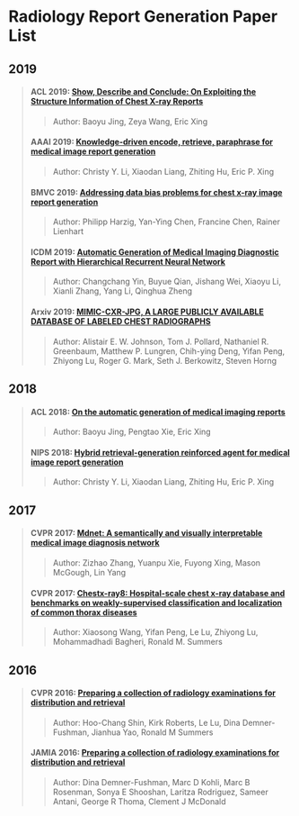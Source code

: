 # Radiology Report Generation Paper List

## 2019

>#### ACL 2019: [Show, Describe and Conclude: On Exploiting the Structure Information of Chest X-ray Reports](https://www.aclweb.org/anthology/P19-1657.pdf)
>
>> Author: Baoyu Jing, Zeya Wang, Eric Xing
>
>#### AAAI 2019: [Knowledge-driven encode, retrieve, paraphrase for medical image report generation](https://www.aaai.org/ojs/index.php/AAAI/article/download/4637/4515)
>
>> Author: Christy Y. Li, Xiaodan Liang, Zhiting Hu, Eric P. Xing
>
>#### BMVC 2019: [Addressing data bias problems for chest x-ray image report generation](https://arxiv.org/pdf/1908.02123)
>
>> Author: Philipp Harzig, Yan-Ying Chen, Francine Chen, Rainer Lienhart
>
>#### ICDM 2019: [Automatic Generation of Medical Imaging Diagnostic Report with Hierarchical Recurrent Neural Network](https://ieeexplore.ieee.org/stamp/stamp.jsp?tp=&arnumber=8970668)
>
>> Author: Changchang Yin, Buyue Qian, Jishang Wei, Xiaoyu Li, Xianli Zhang, Yang Li, Qinghua Zheng
>
>#### Arxiv 2019: [MIMIC-CXR-JPG, A LARGE PUBLICLY AVAILABLE DATABASE OF LABELED CHEST RADIOGRAPHS](https://arxiv.org/pdf/1901.07042)
>
>> Author: Alistair E. W. Johnson, Tom J. Pollard, Nathaniel R. Greenbaum, Matthew P. Lungren, Chih-ying Deng, Yifan Peng, Zhiyong Lu, Roger G. Mark, Seth J. Berkowitz, Steven Horng

## 2018

>#### ACL 2018: [On the automatic generation of medical imaging reports](https://arxiv.org/pdf/1711.08195)
>> Author: Baoyu Jing, Pengtao Xie, Eric Xing
>
>#### NIPS 2018: [Hybrid retrieval-generation reinforced agent for medical image report generation](http://papers.nips.cc/paper/7426-hybrid-retrieval-generation-reinforced-agent-for-medical-image-report-generation.pdf)
>
>> Author: Christy Y. Li, Xiaodan Liang, Zhiting Hu, Eric P. Xing

## 2017

>#### CVPR 2017: [Mdnet: A semantically and visually interpretable medical image diagnosis network](http://openaccess.thecvf.com/content_cvpr_2017/papers/Zhang_MDNet_A_Semantically_CVPR_2017_paper.pdf)
>
>> Author: Zizhao Zhang, Yuanpu Xie, Fuyong Xing, Mason McGough, Lin Yang
>
>#### CVPR 2017: [Chestx-ray8: Hospital-scale chest x-ray database and benchmarks on weakly-supervised classification and localization of common thorax diseases](http://openaccess.thecvf.com/content_cvpr_2017/papers/Wang_ChestX-ray8_Hospital-Scale_Chest_CVPR_2017_paper.pdf)
>
>> Author: Xiaosong Wang, Yifan Peng, Le Lu, Zhiyong Lu, Mohammadhadi Bagheri, Ronald M. Summers

## 2016

>#### CVPR 2016: [Preparing a collection of radiology examinations for distribution and retrieval](https://academic.oup.com/jamia/article/23/2/304/2572395)
>
>> Author: Hoo-Chang Shin, Kirk Roberts, Le Lu, Dina Demner-Fushman, Jianhua Yao, Ronald M Summers
>
>#### JAMIA 2016: [Preparing a collection of radiology examinations for distribution and retrieval](https://academic.oup.com/jamia/article/23/2/304/2572395)
>
>> Author: Dina Demner-Fushman, Marc D Kohli, Marc B Rosenman, Sonya E Shooshan, Laritza Rodriguez, Sameer Antani, George R Thoma, Clement J McDonald

